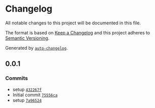 # Changelog

All notable changes to this project will be documented in this file.

The format is based on [Keep a Changelog](https://keepachangelog.com/en/1.0.0/)
and this project adheres to [Semantic Versioning](https://semver.org/spec/v2.0.0.html).

Generated by [`auto-changelog`](https://github.com/CookPete/auto-changelog).

## 0.0.1

### Commits

- setup [`432267f`](https://github.com/bicycle-codes/randombytes/commit/432267f1686f354f29ced8529595e1fbb1e5a3e5)
- Initial commit [`75556ca`](https://github.com/bicycle-codes/randombytes/commit/75556ca2050ac35516117f8a3ade88be345842ee)
- setup [`7a96524`](https://github.com/bicycle-codes/randombytes/commit/7a9652437eef1f4ef559fd2605364817b5dacdf6)
